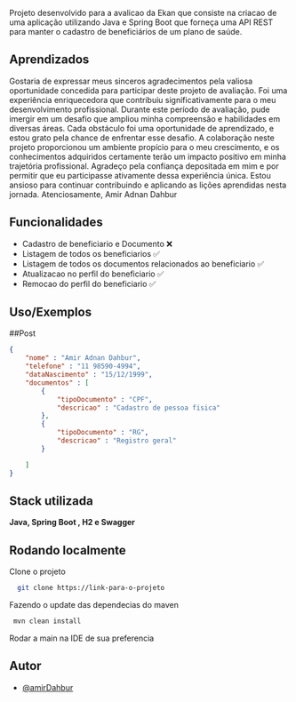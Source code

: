 Projeto desenvolvido para a avalicao da Ekan que consiste na criacao de  uma aplicação utilizando Java e Spring Boot que forneça uma API REST para manter o cadastro de beneficiários de um plano de saúde.



## Aprendizados

Gostaria de expressar meus sinceros agradecimentos pela valiosa oportunidade concedida para participar deste projeto de avaliação. Foi uma experiência enriquecedora que contribuiu significativamente para o meu desenvolvimento profissional.
Durante este período de avaliação, pude imergir em um desafio que ampliou minha compreensão e habilidades em diversas áreas. Cada obstáculo foi uma oportunidade de aprendizado, e estou grato pela chance de enfrentar esse desafio.
A colaboração neste projeto proporcionou um ambiente propício para o meu crescimento, e os conhecimentos adquiridos certamente terão um impacto positivo em minha trajetória profissional. Agradeço pela confiança depositada em mim e por permitir que eu participasse ativamente dessa experiência única.
Estou ansioso para continuar contribuindo e aplicando as lições aprendidas nesta jornada.
Atenciosamente, Amir Adnan Dahbur


## Funcionalidades

- Cadastro de beneficiario e Documento ❌ 
- Listagem de todos os beneficiarios ✅
- Listagem de todos os documentos relacionados ao beneficiario ✅
- Atualizacao no perfil do beneficiario ✅
- Remocao do perfil do beneficiario ✅


## Uso/Exemplos

##Post

```json
{
    "nome" : "Amir Adnan Dahbur",
    "telefone" : "11 98590-4994",
    "dataNascimento" : "15/12/1999",
    "documentos" : [
        {
            "tipoDocumento" : "CPF",
            "descricao" : "Cadastro de pessoa fisica"
        },
        {
            "tipoDocumento" : "RG",
            "descricao" : "Registro geral"
        }

    ]
}
```


## Stack utilizada

**Java, Spring Boot , H2 e Swagger**

## Rodando localmente

Clone o projeto

```bash
  git clone https://link-para-o-projeto
```

Fazendo o update das dependecias do maven
```bash
 mvn clean install
```

Rodar a main na IDE de sua preferencia


## Autor

- [@amirDahbur](https://github.com/AmirDahbur)

